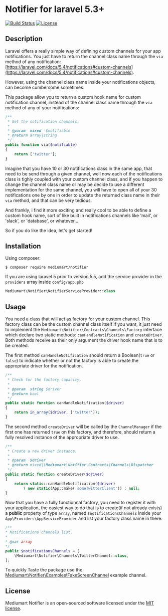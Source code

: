 # Notifier for laravel 5.3+

[![Build Status](https://travis-ci.org/mediumart/notifier.svg?branch=master)](https://travis-ci.org/mediumart/notifier)
[![License](https://poser.pugx.org/mediumart/notifier/license)](https://packagist.org/packages/mediumart/notifier)

## Description
Laravel offers a really simple way of defining custom channels for your app notifications. You just have to return the channel class name through the `via` method of any notification: [https://laravel.com/docs/5.4/notifications#custom-channels](https://laravel.com/docs/5.4/notifications#custom-channels).

However, using the channel class name inside your notifications objects, can become cumbersome sometimes. 

This package allow you to return a custom hook name for custom notification channel, instead of the channel class name through the `via` method of any of your notifications: 

```php
/**
 * Get the notification channels.
 *
 * @param  mixed  $notifiable
 * @return array|string
 */
public function via($notifiable)
{
    return ['twitter'];
}
```

Imagine that you have 10 or 30 notifications class in the same app, that need to be send through a given channel, well now each of the notifications class is tighly coupled with your custom channel class, and if you happen to change the channel class name or may be decide to use a different implementation for the same channel, you will have to open all of your 30 notifications one by one in order to update the returned class name in their `via` method, and that can be very tedious.

And frankly, i find it more exciting and really cool to be able to define a custom hook name, sort of like built in notifications channels like 'mail', or 'slack', or 'database', or whatever...

So if you do like the idea, let's get started!

## Installation

Using composer:
```
$ composer require mediumart/notifier
```

If you are using laravel 5 prior to version 5.5, add the service provider in the `providers` array inside `config/app.php`
```php
Mediumart\Notifier\NotifierServiceProvider::class
```
## Usage

You need a class that will act as factory for your custom channel. This factory class can be the custom channel class itself if you want, it just need to implement the `Mediumart\Notifier\Contracts\Channels\Factory` interface which declare two static methods: `canHandleNotification` and `createDriver`. Both methods receive as their only argument the driver hook name that is to be created.

The first method `canHandleNotification` should return a Boolean(`true` or `false`) to indicate whether or not the factory is able to create the appropriate driver for the notification.

```php
/**
 * Check for the factory capacity.
 *
 * @param  string $driver
 * @return bool
 */
public static function canHandleNotification($driver)
{
    return in_array($driver, ['twitter']);
}
```

The second method `createDriver` will be called by the `ChannelManager` if the first one has returned `true` on this factory, and therefore, should return a fully resolved instance of the appropriate driver to use.

```php
/**
 * Create a new driver instance.
 *
 * @param  $driver
 * @return mixed|\Mediumart\Notifier\Contracts\Channels\Dispatcher
 */
public static function createDriver($driver)
{
    return static::canHandleNotification($driver) 
        ? new static(App::make('someTwitterClient')) : null;
}
```

Now that you have a fully functionnal factory, you need to register it with your application, the easiest way to do that is to create(if not already exists) a **public** property of type `array`, named `$notificationsChannels` inside your `App\Providers\AppServiceProvider` and list your factory class name in there.

```php
/**
* Notifications channels list.
*
* @var array
*/
public $notificationsChannels = [
    \Mediumart\Notifier\Channels\TwitterChannel::class,
];
```

To quickly Taste the package use the [Mediumart\Notifier\Examples\FakeScreenChannel](https://github.com/mediumart/notifier/blob/master/src/Examples/FakeScreenChannel.php) example channel.

## License

Mediumart Notifier is an open-sourced software licensed under the [MIT license](https://github.com/mediumart/notifier/blob/master/LICENSE.txt).
